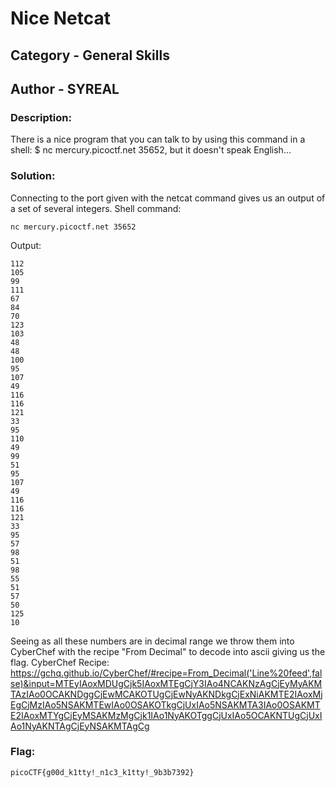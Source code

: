 # Nice Netcat
## Category - General Skills
## Author - SYREAL

### Description: 
There is a nice program that you can talk to by using this command in a shell: $ nc mercury.picoctf.net 35652, but it doesn't speak English...

### Solution:
Connecting to the port given with the netcat command gives us an output of a set of several integers.
Shell command:
```
nc mercury.picoctf.net 35652
```
Output:
```
112 
105 
99 
111 
67 
84 
70 
123 
103 
48 
48 
100 
95 
107 
49 
116 
116 
121 
33 
95 
110 
49 
99 
51 
95 
107 
49 
116 
116 
121 
33 
95 
57 
98 
51 
98 
55 
51 
57 
50 
125 
10 
```
Seeing as all these numbers are in decimal range we throw them into CyberChef with the recipe "From Decimal" to decode into ascii giving us the flag. 
CyberChef Recipe: https://gchq.github.io/CyberChef/#recipe=From_Decimal('Line%20feed',false)&input=MTEyIAoxMDUgCjk5IAoxMTEgCjY3IAo4NCAKNzAgCjEyMyAKMTAzIAo0OCAKNDggCjEwMCAKOTUgCjEwNyAKNDkgCjExNiAKMTE2IAoxMjEgCjMzIAo5NSAKMTEwIAo0OSAKOTkgCjUxIAo5NSAKMTA3IAo0OSAKMTE2IAoxMTYgCjEyMSAKMzMgCjk1IAo1NyAKOTggCjUxIAo5OCAKNTUgCjUxIAo1NyAKNTAgCjEyNSAKMTAgCg

### Flag:
```
picoCTF{g00d_k1tty!_n1c3_k1tty!_9b3b7392}
```

